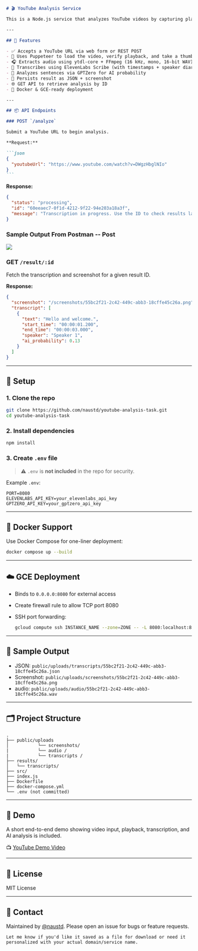 ````markdown
# 🎬 YouTube Analysis Service

This is a Node.js service that analyzes YouTube videos by capturing playback, extracting audio, transcribing speech using ElevenLabs Scribe, detecting AI-generated content with GPTZero, and returning structured results via a REST API.

---

## 🔧 Features

- ✅ Accepts a YouTube URL via web form or REST POST
- 🧭 Uses Puppeteer to load the video, verify playback, and take a thumbnail screenshot
- 🎧 Extracts audio using ytdl-core + FFmpeg (16 kHz, mono, 16-bit WAV)
- 🧠 Transcribes using ElevenLabs Scribe (with timestamps + speaker diarization)
- 🤖 Analyzes sentences via GPTZero for AI probability
- 💾 Persists result as JSON + screenshot
- 🌐 GET API to retrieve analysis by ID
- 🐳 Docker & GCE-ready deployment

---

## 📦 API Endpoints

### POST `/analyze`

Submit a YouTube URL to begin analysis.

**Request:**

```json
{
  "youtubeUrl": "https://www.youtube.com/watch?v=DWgzHbglNIo"
}
```
````

**Response:**

```json
{
  "status": "processing",
  "id": "60eeaec7-0f1d-4212-9f22-94e203a18a3f",
  "message": "Transcription in progress. Use the ID to check results later."
}
```

### Sample Output From Postman -- Post

<img src="https://drive.google.com/file/d/1dfCioowwFIWjG3D7jbadRhuHMdT-A3SJ/view?usp=sharing"/>

### GET `/result/:id`

Fetch the transcription and screenshot for a given result ID.

**Response:**

```json
{
  "screenshot": "/screenshots/55bc2f21-2c42-449c-abb3-18cffe45c26a.png",
  "transcript": [
    {
      "text": "Hello and welcome.",
      "start_time": "00:00:01.200",
      "end_time": "00:00:03.000",
      "speaker": "Speaker 1",
      "ai_probability": 0.13
    }
  ]
}
```

---

## 🚀 Setup

### 1. Clone the repo

```bash
git clone https://github.com/naustd/youtube-analysis-task.git
cd youtube-analysis-task
```

### 2. Install dependencies

```bash
npm install
```

### 3. Create `.env` file

> ⚠️ `.env` is **not included** in the repo for security.

Example `.env`:

```env
PORT=8080
ELEVENLABS_API_KEY=your_elevenlabs_api_key
GPTZERO_API_KEY=your_gptzero_api_key
```

---

## 🐳 Docker Support

Use Docker Compose for one-liner deployment:

```bash
docker compose up --build
```

---

## ☁️ GCE Deployment

- Binds to `0.0.0.0:8080` for external access
- Create firewall rule to allow TCP port 8080
- SSH port forwarding:

  ```bash
  gcloud compute ssh INSTANCE_NAME --zone=ZONE -- -L 8080:localhost:8080
  ```

---

## 🧪 Sample Output

- JSON: `public/uploads/transcripts/55bc2f21-2c42-449c-abb3-18cffe45c26a.json`
- Screenshot: `public/uploads/screenshots/55bc2f21-2c42-449c-abb3-18cffe45c26a.png`
- audio: `public/uploads/audio/55bc2f21-2c42-449c-abb3-18cffe45c26a.wav`

---

## 🗂️ Project Structure

```
.
├── public/uploads
│           └── screenshots/
|           └── audio /
|           └── transcripts /
├── results/
│   └── transcripts/
├── src/
├── index.js
├── Dockerfile
├── docker-compose.yml
└── .env (not committed)
```

---

## 🎥 Demo

A short end-to-end demo showing video input, playback, transcription, and AI analysis is included.

📺 [YouTube Demo Video](https://youtu.be/HTUZvl2YM4I)

---

## 📄 License

MIT License

---

## 🙋 Contact

Maintained by [@naustd](https://github.com/naustd). Please open an issue for bugs or feature requests.

```
Let me know if you'd like it saved as a file for download or need it personalized with your actual domain/service name.
```

